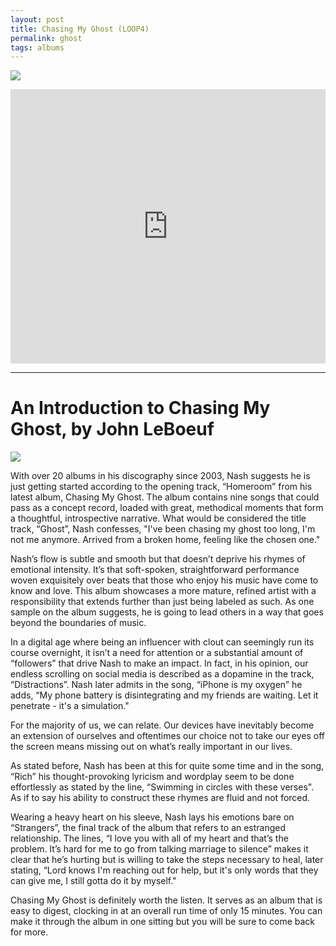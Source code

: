 ```yaml
---
layout: post
title: Chasing My Ghost (LOOP4)
permalink: ghost
tags: albums
---
```


![][image-1]

<iframe style="border: 0; width: 100%; height: 439px;" src="https://bandcamp.com/EmbeddedPlayer/album=3198187528/size=large/bgcol=ffffff/linkcol=333333/artwork=none/transparent=true/" seamless><a href="http://nashp.bandcamp.com/album/chasing-my-ghost-loop4">Chasing My Ghost (LOOP4) by nashp</a></iframe>

---- 

# An Introduction to Chasing My Ghost, by John LeBoeuf

![][image-2]

With over 20 albums in his discography since 2003, Nash suggests he is just getting started according to the opening track, “Homeroom” from his latest album, Chasing My Ghost. The album contains nine songs that could pass as a concept record, loaded with great, methodical moments that form a thoughtful, introspective narrative. What would be considered the title track, “Ghost”, Nash confesses, "I've been chasing my ghost too long, I'm not me anymore. Arrived from a broken home, feeling like the chosen one." 

Nash’s flow is subtle and smooth but that doesn’t deprive his rhymes of emotional intensity. It’s that soft-spoken, straightforward performance woven exquisitely over beats that those who enjoy his music have come to know and love. This album showcases a more mature, refined artist with a responsibility that extends further than just being labeled as such. As one sample on the album suggests, he is going to lead others in a way that goes beyond the boundaries of music. 

In a digital age where being an influencer with clout can seemingly run its course overnight, it isn’t a need for attention or a substantial amount of “followers” that drive Nash to make an impact. In fact, in his opinion, our endless scrolling on social media is described as a dopamine in the track, “Distractions”. Nash later admits in the song, “iPhone is my oxygen” he adds, “My phone battery is disintegrating and my friends are waiting. Let it penetrate - it's a simulation." 

For the majority of us, we can relate. Our devices have inevitably become an extension of ourselves and oftentimes our choice not to take our eyes off the screen means missing out on what’s really important in our lives. 

As stated before, Nash has been at this for quite some time and in the song, “Rich” his thought-provoking lyricism and wordplay seem to be done effortlessly as stated by the line, “Swimming in circles with these verses". As if to say his ability to construct these rhymes are fluid and not forced. 

Wearing a heavy heart on his sleeve, Nash lays his emotions bare on “Strangers”, the final track of the album that refers to an estranged relationship. The lines, “I love you with all of my heart and that’s the problem. It’s hard for me to go from talking marriage to silence” makes it clear that he’s hurting but is willing to take the steps necessary to heal, later stating, “Lord knows I'm reaching out for help, but it's only words that they can give me, I still gotta do it by myself." 

Chasing My Ghost is definitely worth the listen. It serves as an album that is easy to digest, clocking in at an overall run time of only 15 minutes. You can make it through the album in one sitting but you will be sure to come back for more.

[image-1]:	https://i.imgur.com/QfDhIQD.jpg
[image-2]:	https://i.imgur.com/AgY2o8p.jpg
